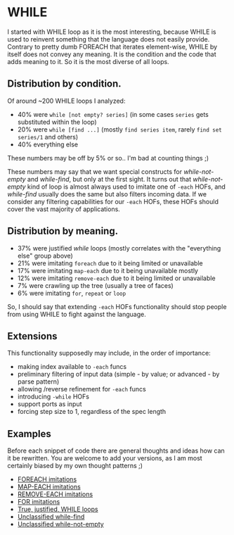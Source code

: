 # WHILE

I started with WHILE loop as it is the most interesting, because WHILE is used to reinvent something that the language does not easily provide.
Contrary to pretty dumb FOREACH that iterates element-wise, WHILE by itself does not convey any meaning. It is the condition and the code that adds meaning to it. So it is the most diverse of all loops.

## Distribution by condition.

Of around ~200 WHILE loops I analyzed:
- 40% were `while [not empty? series]` (in some cases `series` gets substituted within the loop)
- 20% were `while [find ...]` (mostly `find series item`, rarely `find set series/1` and others)
- 40% everything else

These numbers may be off by 5% or so.. I'm bad at counting things ;)

These numbers may say that we want special constructs for *while-not-empty* and *while-find*, but only at the first sight.
It turns out that *while-not-empty* kind of loop is almost always used to imitate one of `-each` HOFs, and *while-find* usually does the same but also filters incoming data. If we consider any filtering capabilities for our `-each` HOFs, these HOFs should cover the vast majority of applications.

## Distribution by meaning.

- 37% were justified *while* loops (mostly correlates with the "everything else" group above)
- 21% were imitating `foreach` due to it being limited or unavailable
- 17% were imitating `map-each` due to it being unavailable mostly
- 12% were imitating `remove-each` due to it being limited or unavailable
- 7% were crawling up the tree (usually a tree of faces)
- 6% were imitating `for`, `repeat` or `loop`

So, I should say that extending `-each` HOFs functionality should stop people from using WHILE to fight against the language.

## Extensions

This functionality supposedly may include, in the order of importance:
- making index available to `-each` funcs
- preliminary filtering of input data (simple - by value; or advanced - by parse pattern)
- allowing /reverse refinement for `-each` funcs
- introducing `-while` HOFs
- support ports as input
- forcing step size to 1, regardless of the spec length

## Examples

Before each snippet of code there are general thoughts and ideas how can it be rewritten.
You are welcome to add your versions, as I am most certainly biased by my own thought patterns ;)

- [FOREACH imitations](while/foreach.md)
- [MAP-EACH imitations](while/map-each.md)
- [REMOVE-EACH imitations](while/map-each.md)
- [FOR imitations](while/map-each.md)
- [True, justified, WHILE loops](while/true-while.md)
- [Unclassified while-find](while/while-find.md)
- [Unclassified while-not-empty](while/while-not-empty.md)
